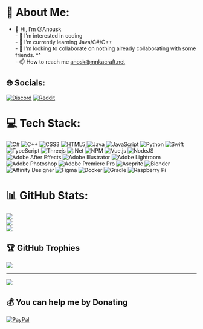 # 💫 About Me:
- 👋 Hi, I’m @Anousk<br>- 👀 I’m interested in coding<br>- 🌱 I’m currently learning Java/C#/C++<br>- 💞️ I’m looking to collaborate on nothing already collaborating with some friends. ^^<br>- 📫 How to reach me anosk@mnkacraft.net


## 🌐 Socials:
[![Discord](https://img.shields.io/badge/Discord-%237289DA.svg?logo=discord&logoColor=white)](htttps://discord.gg/hS7Jeb4) [![Reddit](https://img.shields.io/badge/Reddit-%23FF4500.svg?logo=Reddit&logoColor=white)](https://reddit.com/user/AnoskYT) 

# 💻 Tech Stack:
![C#](https://img.shields.io/badge/c%23-%23239120.svg?style=flat-square&logo=c-sharp&logoColor=white) ![C++](https://img.shields.io/badge/c++-%2300599C.svg?style=flat-square&logo=c%2B%2B&logoColor=white) ![CSS3](https://img.shields.io/badge/css3-%231572B6.svg?style=flat-square&logo=css3&logoColor=white) ![HTML5](https://img.shields.io/badge/html5-%23E34F26.svg?style=flat-square&logo=html5&logoColor=white) ![Java](https://img.shields.io/badge/java-%23ED8B00.svg?style=flat-square&logo=java&logoColor=white) ![JavaScript](https://img.shields.io/badge/javascript-%23323330.svg?style=flat-square&logo=javascript&logoColor=%23F7DF1E) ![Python](https://img.shields.io/badge/python-3670A0?style=flat-square&logo=python&logoColor=ffdd54) ![Swift](https://img.shields.io/badge/swift-F54A2A?style=flat-square&logo=swift&logoColor=white) ![TypeScript](https://img.shields.io/badge/typescript-%23007ACC.svg?style=flat-square&logo=typescript&logoColor=white) ![Threejs](https://img.shields.io/badge/threejs-black?style=flat-square&logo=three.js&logoColor=white) ![.Net](https://img.shields.io/badge/.NET-5C2D91?style=flat-square&logo=.net&logoColor=white) ![NPM](https://img.shields.io/badge/NPM-%23000000.svg?style=flat-square&logo=npm&logoColor=white) ![Vue.js](https://img.shields.io/badge/vuejs-%2335495e.svg?style=flat-square&logo=vuedotjs&logoColor=%234FC08D) ![NodeJS](https://img.shields.io/badge/node.js-6DA55F?style=flat-square&logo=node.js&logoColor=white) ![Adobe After Effects](https://img.shields.io/badge/Adobe%20After%20Effects-9999FF.svg?style=flat-square&logo=Adobe%20After%20Effects&logoColor=white) ![Adobe Illustrator](https://img.shields.io/badge/adobeillustrator-%23FF9A00.svg?style=flat-square&logo=adobeillustrator&logoColor=white) ![Adobe Lightroom](https://img.shields.io/badge/Adobe%20Lightroom-31A8FF.svg?style=flat-square&logo=Adobe%20Lightroom&logoColor=white) ![Adobe Photoshop](https://img.shields.io/badge/adobephotoshop-%2331A8FF.svg?style=flat-square&logo=adobephotoshop&logoColor=white) ![Adobe Premiere Pro](https://img.shields.io/badge/Adobe%20Premiere%20Pro-9999FF.svg?style=flat-square&logo=Adobe%20Premiere%20Pro&logoColor=white) ![Aseprite](https://img.shields.io/badge/Aseprite-FFFFFF?style=flat-square&logo=Aseprite&logoColor=#7D929E) ![Blender](https://img.shields.io/badge/blender-%23F5792A.svg?style=flat-square&logo=blender&logoColor=white) ![Affinity Designer](https://img.shields.io/badge/affinitydesginer-%231B72BE.svg?style=flat-square&logo=affinity-designer&logoColor=white) 	![Figma](https://img.shields.io/badge/figma-%23F24E1E.svg?style=flat-square&logo=figma&logoColor=white) ![Docker](https://img.shields.io/badge/docker-%230db7ed.svg?style=flat-square&logo=docker&logoColor=white) ![Gradle](https://img.shields.io/badge/Gradle-02303A.svg?style=flat-square&logo=Gradle&logoColor=white) ![Raspberry Pi](https://img.shields.io/badge/-RaspberryPi-C51A4A?style=flat-square&logo=Raspberry-Pi)
# 📊 GitHub Stats:
![](https://github-readme-stats.vercel.app/api?username=anousk&theme=dracula&hide_border=false&include_all_commits=true&count_private=false)<br/>
![](https://github-readme-streak-stats.herokuapp.com/?user=anousk&theme=dracula&hide_border=false)<br/>
![](https://github-readme-stats.vercel.app/api/top-langs/?username=anousk&theme=dracula&hide_border=false&include_all_commits=true&count_private=false&layout=compact)

## 🏆 GitHub Trophies
![](https://github-profile-trophy.vercel.app/?username=anousk&theme=onedark&no-frame=false&no-bg=false&margin-w=4)

---
[![](https://visitcount.itsvg.in/api?id=anousk&icon=0&color=0)](https://visitcount.itsvg.in)

  ## 💰 You can help me by Donating
  [![PayPal](https://img.shields.io/badge/PayPal-00457C?style=for-the-badge&logo=paypal&logoColor=white)](https://paypal.me/UlysseCoispellier) 

  <!-- Proudly created with GPRM ( https://gprm.itsvg.in ) -->
